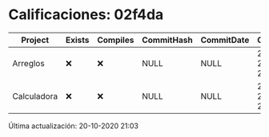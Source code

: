 # Calificaciones: 02f4da
|Project|Exists|Compiles|CommitHash|CommitDate|CheckDate|Comments|
|-|-|-|-|-|-|-|
|Arreglos|❌|❌|NULL|NULL|20-10-2020 21:03:09|No se encontró el archivo en PracticasComputacionI/Arreglos/Arreglos.cpp|
|Calculadora|❌|❌|NULL|NULL|20-10-2020 21:03:08|No se encontró el archivo en PracticasComputacionI/Calculadora/Calculadora.cpp|

Última actualización: 20-10-2020 21:03